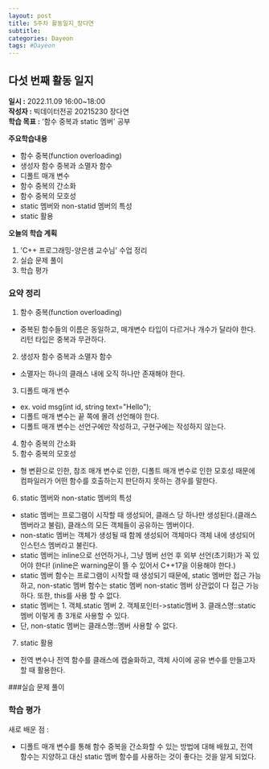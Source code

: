 ```yaml
---
layout: post
title: 5주차 활동일지_장다연
subtitle:
categories: Dayeon
tags: #Dayeon
---
```

## 다섯 번째 활동 일지
**일시 :** 2022.11.09 16:00~18:00  
**작성자 :** 빅데이터전공 20215230 장다연  
**학습 목표 :** '함수 중복과 static 멤버' 공부

**주요학습내용**
- 함수 중복(function overloading)
- 생성자 함수 중복과 소멸자 함수
- 디폴트 매개 변수
- 함수 중복의 간소화
- 함수 중복의 모호성
- static 멤버와 non-statid 멤버의 특성
- static 활용

**오늘의 학습 계획**
1. 'C++ 프로그래밍-양은샘 교수님' 수업 정리
2. 실습 문제 풀이
3. 학습 평가

### 요약 정리
1. 함수 중복(function overloading)
 - 중복된 함수들의 이름은 동일하고, 매개변수 타입이 다르거나 개수가 달라야 한다. 리턴 타입은 중복과 무관하다.
2. 생성자 함수 중복과 소멸자 함수
 - 소멸자는 하나의 클래스 내에 오직 하나만 존재해야 한다.
3. 디폴트 매개 변수
 - ex. void msg(int id, string text="Hello");
 - 디폴트 매개 변수는 끝 쪽에 몰려 선언해야 한다.
 - 디폴트 매개 변수는 선언구에만 작성하고, 구현구에는 작성하지 않는다.
4. 함수 중복의 간소화
5. 함수 중복의 모호성
 - 형 변환으로 인한, 참조 매개 변수로 인한, 디폴트 매개 변수로 인한 모호성 때문에 컴파일러가 어떤 함수를 호출하는지 판단하지 못하는 경우를 말한다.
6. static 멤버와 non-static 멤버의 특성
 - static 멤버는 프로그램이 시작할 때 생성되어, 클래스 당 하나만 생성된다.(클래스 멤버라고 불림), 클래스의 모든 객체들이 공유하는 멤버이다.
 - non-static 멤버는 객체가 생성될 때 함께 생성되어 객체마다 객체 내에 생성되어 인스턴스 멤버라고 불린다.
 - static 멤버는 inline으로 선언하거나, 그냥 멤버 선언 후 외부 선언(초기화)가 꼭 있어야 한다! (inline은 warning문이 뜰 수 있어서 C++17을 이용해야 한다.)
 - static 멤버 함수는 프로그램이 시작할 때 생성되기 때문에, static 멤버만 접근 가능하고, non-static 멤버 함수는 static 멤버 non-static 멤버 상관없이 다 접근 가능하다. 또한, this를 사용 할 수 없다.
 - static 멤버는 1. 객체.static 멤버 2. 객체포인터->static멤버 3. 클래스명::static멤버 이렇게 총 3개로 사용할 수 있다.
 - 단, non-static 멤버는 클래스명::멤버 사용할 수 없다.
7. static 활용
 - 전역 변수나 전역 함수를 클래스에 캡술화하고, 객체 사이에 공유 변수를 만들고자 할 때 활용한다.

###실습 문제 풀이
<script src="https://gist.github.com/ABCplus22/89af5d6ce669aa4a902c91bb7a9ffde5.js"></script>


### 학습 평가
새로 배운 점 : 
 - 디폴트 매개 변수를 통해 함수 중복을 간소화할 수 있는 방법에 대해 배웠고, 전역 함수는 지양하고 대신 static 멤버 함수를 사용하는 것이 좋다는 것을 알게 되었다.
